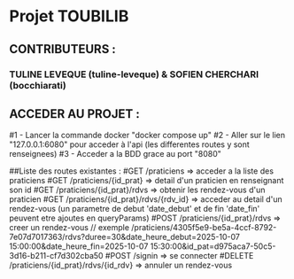 # Projet TOUBILIB
## CONTRIBUTEURS :
### TULINE LEVEQUE (tuline-leveque) & SOFIEN CHERCHARI (bocchiarati)

## ACCEDER AU PROJET :
#1 - Lancer la commande docker "docker compose up"
#2 - Aller sur le lien "127.0.0.1:6080" pour acceder à l'api (les differentes routes y sont renseignees)
#3 - Acceder a la BDD grace au port "8080"

##Liste des routes existantes :
#GET /praticiens => acceder a la liste des praticiens
#GET /praticiens/{id_prat} => detail d'un praticien en renseignant son id
#GET /praticiens/{id_prat}/rdvs => obtenir les rendez-vous d'un praticien
#GET /praticiens/{id_prat}/rdvs/{rdv_id} => acceder au detail d'un rendez-vous (un parametre de debut 'date_debut' et de fin 'date_fin' peuvent etre ajoutes en queryParams)
#POST /praticiens/{id_prat}/rdvs => creer un rendez-vous
// exemple /praticiens/4305f5e9-be5a-4ccf-8792-7e07d7017363/rdvs?duree=30&date_heure_debut=2025-10-07 15:00:00&date_heure_fin=2025-10-07 15:30:00&id_pat=d975aca7-50c5-3d16-b211-cf7d302cba50
#POST /signin => se connecter
#DELETE /praticiens/{id_prat}/rdvs/{id_rdv} => annuler un rendez-vous
